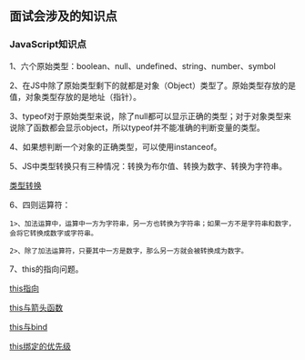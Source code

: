 ## 面试会涉及的知识点

### JavaScript知识点
1、六个原始类型：boolean、null、undefined、string、number、symbol

2、在JS中除了原始类型剩下的就都是对象（Object）类型了。原始类型存放的是值，对象类型存放的是地址（指针）。

3、typeof对于原始类型来说，除了null都可以显示正确的类型；对于对象类型来说除了函数都会显示object，所以typeof并不能准确的判断变量的类型。

4、如果想判断一个对象的正确类型，可以使用instanceof。

5、JS中类型转换只有三种情况：转换为布尔值、转换为数字、转换为字符串。

[类型转换](./img/类型转换.png)

6、四则运算符：

    1>、加法运算中，运算中一方为字符串，另一方也转换为字符串；如果一方不是字符串和数字，会将它转换成数字或字符串。

    2>、除了加法运算符，只要其中一方是数字，那么另一方就会被转换成为数字。

7、this的指向问题。

[this指向](./img/this.png)

[this与箭头函数](./img/this与箭头函数.png)

[this与bind](./img/this与bind.png)

[this绑定的优先级](./img/this绑定的优先级.png)

